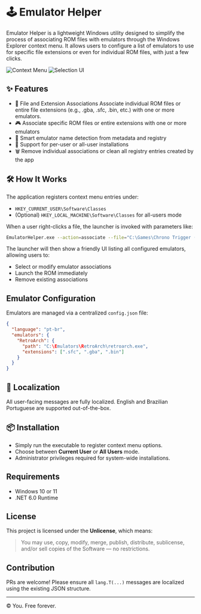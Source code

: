 
# 🕹️ Emulator Helper

Emulator Helper is a lightweight Windows utility designed to simplify the process of associating ROM files with emulators through the Windows Explorer context menu. It allows users to configure a list of emulators to use for specific file extensions or even for individual ROM files, with just a few clicks.

![Context Menu](https://raw.githubusercontent.com/your-username/your-repo/main/assets/context-menu.png)
![Selection UI](https://raw.githubusercontent.com/your-username/your-repo/main/assets/selection-ui.png)

## ✨ Features

- 🔗 File and Extension Associations
      Associate individual ROM files or entire file extensions (e.g., .gba, .sfc, .bin, etc.) with one or more emulators.
- 🎮 Associate specific ROM files or entire extensions with one or more emulators
- 🧠 Smart emulator name detection from metadata and registry
- 👤 Support for per-user or all-user installations
- 🗑️ Remove individual associations or clean all registry entries created by the app

## 🛠️ How It Works

The application registers context menu entries under:
- `HKEY_CURRENT_USER\Software\Classes`
- (Optional) `HKEY_LOCAL_MACHINE\Software\Classes` for all-users mode

When a user right-clicks a file, the launcher is invoked with parameters like:

```sh
EmulatorHelper.exe --action=associate --file="C:\Games\Chrono Trigger (Disc 1).bin"
```

The launcher will then show a friendly UI listing all configured emulators, allowing users to:

- Select or modify emulator associations
- Launch the ROM immediately
- Remove existing associations

## Emulator Configuration

Emulators are managed via a centralized `config.json` file:

```json
{
  "language": "pt-br",
  "emulators": {
    "RetroArch": {
      "path": "C:\Emulators\RetroArch\retroarch.exe",
      "extensions": [".sfc", ".gba", ".bin"]
    }
  }
}
```

## 💬 Localization

All user-facing messages are fully localized. English and Brazilian Portuguese are supported out-of-the-box.

## 📦 Installation

- Simply run the executable to register context menu options.
- Choose between **Current User** or **All Users** mode.
- Administrator privileges required for system-wide installations.

## Requirements

- Windows 10 or 11
- .NET 6.0 Runtime

## License

This project is licensed under the **Unlicense**, which means:
> You may use, copy, modify, merge, publish, distribute, sublicense, and/or sell copies of the Software — no restrictions.

## Contribution

PRs are welcome! Please ensure all `lang.T(...)` messages are localized using the existing JSON structure.

---

© You. Free forever.
